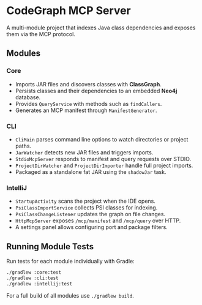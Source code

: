# CodeGraph MCP Server

A multi-module project that indexes Java class dependencies and exposes them
via the MCP protocol.

## Modules

### Core

- Imports JAR files and discovers classes with **ClassGraph**.
- Persists classes and their dependencies to an embedded **Neo4j** database.
- Provides `QueryService` with methods such as `findCallers`.
- Generates an MCP manifest through `ManifestGenerator`.

### CLI

- `CliMain` parses command line options to watch directories or project paths.
- `JarWatcher` detects new JAR files and triggers imports.
- `StdioMcpServer` responds to manifest and query requests over STDIO.
- `ProjectDirWatcher` and `ProjectDirImporter` handle full project imports.
- Packaged as a standalone fat JAR using the `shadowJar` task.

### IntelliJ

- `StartupActivity` scans the project when the IDE opens.
- `PsiClassImportService` collects PSI classes for indexing.
- `PsiClassChangeListener` updates the graph on file changes.
- `HttpMcpServer` exposes `/mcp/manifest` and `/mcp/query` over HTTP.
- A settings panel allows configuring port and package filters.

## Running Module Tests

Run tests for each module individually with Gradle:

```bash
./gradlew :core:test
./gradlew :cli:test
./gradlew :intellij:test
```

For a full build of all modules use `./gradlew build`.

